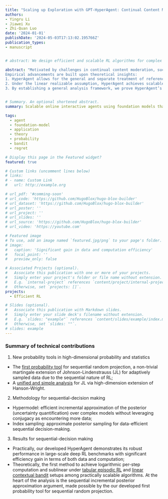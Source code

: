 ```yaml
---
title: "Scaling up Exploration with GPT-HyperAgent: Continual Content Moderation from Human Feedback"
authors:
- Yingru Li
- Jiawei Xu
- Zhi-Quan Luo
date: '2024-01-01'
publishDate: '2024-05-03T17:13:02.195766Z'
publication_types:
- manuscript


# abstract: We design efficient and scalable RL algorithms for complex environments with hypermodel and approximate Thompson sampling, which demonstrates significant efficiency gain in DRL benchmark problems (e.g. only 15\% data consumption and 5\% model parameters compared to SOTAs in Arcade Learning Environment. We developed new probability tools for the sequential random projection and sequential subspace embedding via stopping-time argument and self-normalized martingale, which can be regard as a non-trivial extension to the renowned Johnson–Lindenstrauss (JL) lemma. The tools are then applied to the regret analysis of hypermodel-based TS-type algorithms in bandit and RL environments, achieving the same regret order of RLSVI and PSRL with cheap computation.

abstract: "Motivated by challenges in continual content moderation, such as the cold start problem and the need for exploration to align with unknown human feedback, we introduce GPT-HyperAgent. It leverages foundation models for pretrained expressive feature embeddings and integrates HyperAgent~\citep{li2024hyperagent} for scalable uncertainty representation and exploration. We demonstrate GPT-HyperAgent's effectiveness in continual content moderation as a contextual bandit problem with natural language input.
Empirical advancements are built upon theoretical insights:
1. HyperAgent allows for the general and separate treatment of reference, perturbation, and update distributions with computational benefits.
2. Under the linear realizable assumption, HyperAgent achieves scalable uncertainty estimation with \(\tilde{O}(\log T)\) per-step computational complexity over \(T\) periods.
3. By establishing a general analysis framework, we prove HyperAgent’s regret order matches exact Thompson sampling in linear contextual bandits, closing a theoretical gap in scalable exploration."


# Summary. An optional shortened abstract.
summary: Scalable online interactive agents using foundation models that continuously align and explore with human feedback, deployed in online automated content moderation system. Theoretically, we prove logarithmic per-step computation and close a gap in the scalable exploration problem of contextual bandits.

tags:
  - agent
  - foundation-model
  - application
  - theory
  - probability
  - bandit
  - regret

# Display this page in the Featured widget?
featured: true

# Custom links (uncomment lines below)
# links:
# - name: Custom Link
#   url: http://example.org

# url_pdf: '#comming-soon'
# url_code: 'https://github.com/HugoBlox/hugo-blox-builder'
# url_dataset: 'https://github.com/HugoBlox/hugo-blox-builder'
# url_poster: ''
# url_project: ''
# url_slides: ''
# url_source: 'https://github.com/HugoBlox/hugo-blox-builder'
# url_video: 'https://youtube.com'

# Featured image
# To use, add an image named `featured.jpg/png` to your page's folder.
# image:
#   caption: 'Significant gain in data and computation efficiency'
#   focal_point: ''
#   preview_only: false

# Associated Projects (optional).
#   Associate this publication with one or more of your projects.
#   Simply enter your project's folder or file name without extension.
#   E.g. `internal-project` references `content/project/internal-project/index.md`.
#   Otherwise, set `projects: []`.
projects:
  - Efficient RL

# Slides (optional).
#   Associate this publication with Markdown slides.
#   Simply enter your slide deck's filename without extension.
#   E.g. `slides: "example"` references `content/slides/example/index.md`.
#   Otherwise, set `slides: ""`.
# slides: example
---
```



### Summary of technical contributions

1. New probability tools in high-dimensional probability and statistics
- The [first probability tool](/publication/li-2024-probability) for sequential random projection, a non-trivial martingale extension of Johnson-Lindenstrauss (JL) for adaptively sampled data due to the sequential nature of RL;
- A [unified and simple analysis](/publication/li-2024-simple) for JL via high-dimension extension of Hanson-Wright.

2. Methodology for sequential-decision making
- Hypermodel: efficient incremental approximation of the posterior (uncertainty quantification) over complex models without leveraging conjugacy as encountering more data;
- Index sampling: approximate posterior sampling for data-efficient sequential decision-making.

3. Results for sequential-decision making
- Practically, our developed HyperAgent demonstrates its robust performance in large-scale deep RL benchmarks with significant efficiency gain in terms of both data and computation;
- Theoretically, the first method to achieve logarithmic per-step computation and sublinear under [tabular episodic RL](/publication/li-2024-hyperagent/) and [linear contextual bandit](/publication/li-2024-scaling/) setups among practically scalable algorithms. At the heart of the analysis is the sequential incremental posterior approximation argument, made possible by the our developed first probability tool for sequential random projection.
